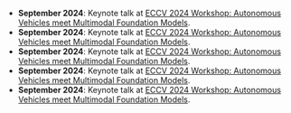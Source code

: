 - **September 2024**: Keynote talk at [ECCV 2024 Workshop: Autonomous Vehicles meet Multimodal Foundation Models](https://mllmav.github.io/).
- **September 2024**: Keynote talk at [ECCV 2024 Workshop: Autonomous Vehicles meet Multimodal Foundation Models](https://mllmav.github.io/).
- **September 2024**: Keynote talk at [ECCV 2024 Workshop: Autonomous Vehicles meet Multimodal Foundation Models](https://mllmav.github.io/).
- **September 2024**: Keynote talk at [ECCV 2024 Workshop: Autonomous Vehicles meet Multimodal Foundation Models](https://mllmav.github.io/).
- **September 2024**: Keynote talk at [ECCV 2024 Workshop: Autonomous Vehicles meet Multimodal Foundation Models](https://mllmav.github.io/).